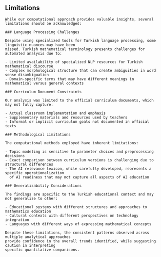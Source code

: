 ## Limitations
    
    While our computational approach provides valuable insights, several limitations should be acknowledged:
    
    ### Language Processing Challenges
    
    Despite using specialized tools for Turkish language processing, some linguistic nuances may have been 
    missed. Turkish mathematical terminology presents challenges for automated analysis due to:
    
    - Limited availability of specialized NLP resources for Turkish mathematical discourse
    - Complex morphological structure that can create ambiguities in word sense disambiguation
    - Domain-specific terms that may have different meanings in mathematical versus general contexts
    
    ### Curriculum Document Constraints
    
    Our analysis was limited to the official curriculum documents, which may not fully capture:
    
    - Actual classroom implementation and emphasis
    - Supplementary materials and resources used by teachers
    - Informal or implicit curriculum goals not documented in official texts
    
    ### Methodological Limitations
    
    The computational methods employed have inherent limitations:
    
    - Topic modeling is sensitive to parameter choices and preprocessing decisions
    - Exact comparison between curriculum versions is challenging due to structural differences
    - The AI relevance lexicon, while carefully developed, represents a specific operationalization 
      of AI readiness that may not capture all aspects of AI education
    
    ### Generalizability Considerations
    
    The findings are specific to the Turkish educational context and may not generalize to other:
    
    - Educational systems with different structures and approaches to mathematics education
    - Cultural contexts with different perspectives on technology integration
    - Languages with different ways of expressing mathematical concepts
    
    Despite these limitations, the consistent patterns observed across multiple analytical approaches 
    provide confidence in the overall trends identified, while suggesting caution in interpreting 
    specific quantitative comparisons.